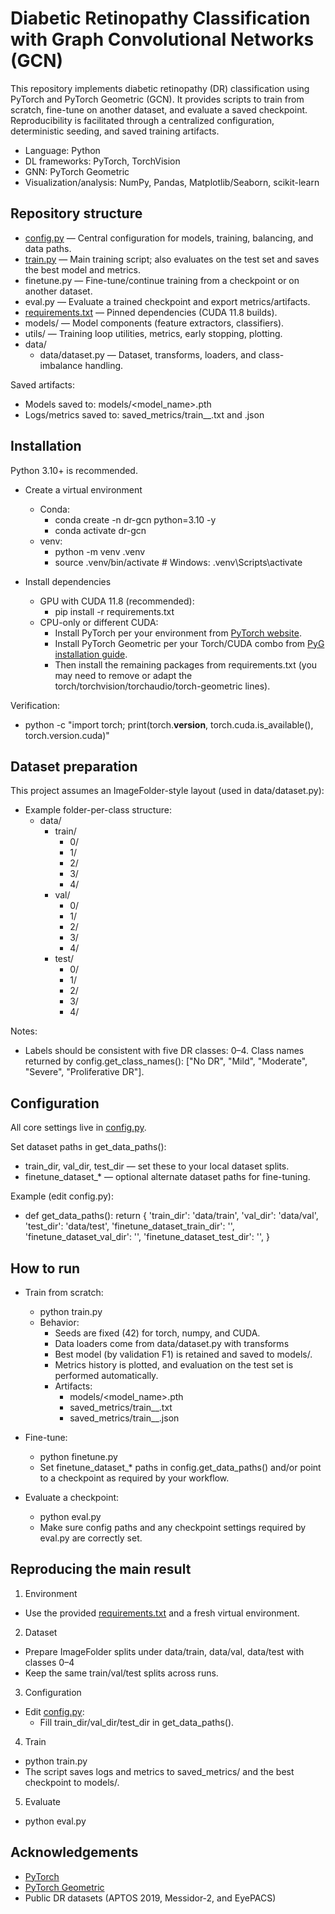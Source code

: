 # Diabetic Retinopathy Classification with Graph Convolutional Networks (GCN)

This repository implements diabetic retinopathy (DR) classification using PyTorch and PyTorch Geometric (GCN). It provides scripts to train from scratch, fine-tune on another dataset, and evaluate a saved checkpoint. Reproducibility is facilitated through a centralized configuration, deterministic seeding, and saved training artifacts.

- Language: Python
- DL frameworks: PyTorch, TorchVision
- GNN: PyTorch Geometric
- Visualization/analysis: NumPy, Pandas, Matplotlib/Seaborn, scikit-learn

## Repository structure

- [config.py](https://github.com/mfar201/diabetic_retinopathy_classification_gcn/blob/51cb23a105f47f9d48cb1b595a0c274d65561911/config.py) — Central configuration for models, training, balancing, and data paths.
- [train.py](https://github.com/mfar201/diabetic_retinopathy_classification_gcn/blob/51cb23a105f47f9d48cb1b595a0c274d65561911/train.py) — Main training script; also evaluates on the test set and saves the best model and metrics.
- finetune.py — Fine-tune/continue training from a checkpoint or on another dataset.
- eval.py — Evaluate a trained checkpoint and export metrics/artifacts.
- [requirements.txt](https://github.com/mfar201/diabetic_retinopathy_classification_gcn/blob/51cb23a105f47f9d48cb1b595a0c274d65561911/requirements.txt) — Pinned dependencies (CUDA 11.8 builds).
- models/ — Model components (feature extractors, classifiers).
- utils/ — Training loop utilities, metrics, early stopping, plotting.
- data/
  - data/dataset.py — Dataset, transforms, loaders, and class-imbalance handling.

Saved artifacts:
- Models saved to: models/<model_name>.pth
- Logs/metrics saved to: saved_metrics/train_<model>_<timestamp>.txt and .json

## Installation

Python 3.10+ is recommended.

- Create a virtual environment
  - Conda:
    - conda create -n dr-gcn python=3.10 -y
    - conda activate dr-gcn
  - venv:
    - python -m venv .venv
    - source .venv/bin/activate  # Windows: .venv\Scripts\activate

- Install dependencies
  - GPU with CUDA 11.8 (recommended):
    - pip install -r requirements.txt
  - CPU-only or different CUDA:
    - Install PyTorch per your environment from [PyTorch website](https://pytorch.org/).
    - Install PyTorch Geometric per your Torch/CUDA combo from [PyG installation guide](https://pytorch-geometric.readthedocs.io/en/latest/install/installation.html).
    - Then install the remaining packages from requirements.txt (you may need to remove or adapt the torch/torchvision/torchaudio/torch-geometric lines).

Verification:
- python -c "import torch; print(torch.__version__, torch.cuda.is_available(), torch.version.cuda)"

## Dataset preparation

This project assumes an ImageFolder-style layout (used in data/dataset.py):

- Example folder-per-class structure:
  - data/
    - train/
      - 0/
      - 1/
      - 2/
      - 3/
      - 4/
    - val/
      - 0/
      - 1/
      - 2/
      - 3/
      - 4/
    - test/
      - 0/
      - 1/
      - 2/
      - 3/
      - 4/

Notes:
- Labels should be consistent with five DR classes: 0–4. Class names returned by config.get_class_names(): ["No DR", "Mild", "Moderate", "Severe", "Proliferative DR"].

## Configuration

All core settings live in [config.py](https://github.com/mfar201/diabetic_retinopathy_classification_gcn/blob/51cb23a105f47f9d48cb1b595a0c274d65561911/config.py).

Set dataset paths in get_data_paths():
- train_dir, val_dir, test_dir — set these to your local dataset splits.
- finetune_dataset_* — optional alternate dataset paths for fine-tuning.

Example (edit config.py):
- def get_data_paths():
    return {
      'train_dir': 'data/train',
      'val_dir': 'data/val',
      'test_dir': 'data/test',
      'finetune_dataset_train_dir': '',
      'finetune_dataset_val_dir': '',
      'finetune_dataset_test_dir': '',
    }

## How to run

- Train from scratch:
  - python train.py
  - Behavior:
    - Seeds are fixed (42) for torch, numpy, and CUDA.
    - Data loaders come from data/dataset.py with transforms 
    - Best model (by validation F1) is retained and saved to models/.
    - Metrics history is plotted, and evaluation on the test set is performed automatically.
    - Artifacts:
      - models/<model_name>.pth
      - saved_metrics/train_<model>_<timestamp>.txt
      - saved_metrics/train_<model>_<timestamp>.json

- Fine-tune:
  - python finetune.py
  - Set finetune_dataset_* paths in config.get_data_paths() and/or point to a checkpoint as required by your workflow.

- Evaluate a checkpoint:
  - python eval.py
  - Make sure config paths and any checkpoint settings required by eval.py are correctly set.

## Reproducing the main result

1) Environment
- Use the provided [requirements.txt](https://github.com/mfar201/diabetic_retinopathy_classification_gcn/blob/51cb23a105f47f9d48cb1b595a0c274d65561911/requirements.txt) and a fresh virtual environment.

2) Dataset
- Prepare ImageFolder splits under data/train, data/val, data/test with classes 0–4
- Keep the same train/val/test splits across runs.

3) Configuration
- Edit [config.py](https://github.com/mfar201/diabetic_retinopathy_classification_gcn/blob/51cb23a105f47f9d48cb1b595a0c274d65561911/config.py):
  - Fill train_dir/val_dir/test_dir in get_data_paths().

4) Train
- python train.py
- The script saves logs and metrics to saved_metrics/ and the best checkpoint to models/.

5) Evaluate
- python eval.py 

## Acknowledgements

- [PyTorch](https://pytorch.org/)
- [PyTorch Geometric](https://pytorch-geometric.readthedocs.io/)
- Public DR datasets (APTOS 2019, Messidor-2, and EyePACS)
